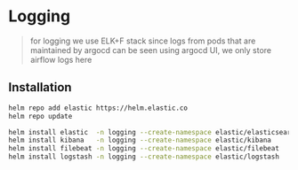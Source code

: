 # Logging

> for logging we use ELK+F stack 
> since logs from pods that are maintained by argocd can be seen using argocd UI, we only store airflow logs here

## Installation 
```bash 
helm repo add elastic https://helm.elastic.co
helm repo update

helm install elastic  -n logging --create-namespace elastic/elasticsearch -f elasticsearch/values.yaml
helm install kibana   -n logging --create-namespace elastic/kibana        -f kibana/values.yaml
helm install filebeat -n logging --create-namespace elastic/filebeat      -f filebeat/values.yaml
helm install logstash -n logging --create-namespace elastic/logstash      -f logstash/values.yaml

```


